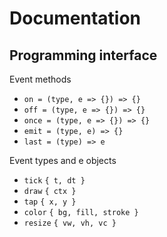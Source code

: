 # Documentation

## Programming interface

Event methods

- `on = (type, e => {}) => {}`
- `off = (type, e => {}) => {}`
- `once = (type, e => {}) => {}`
- `emit = (type, e) => {}`
- `last = (type) => e`

Event types and e objects

- `tick` `{ t, dt }`
- `draw` `{ ctx }`
- `tap` `{ x, y }`
- `color` `{ bg, fill, stroke }`
- `resize` `{ vw, vh, vc }`
